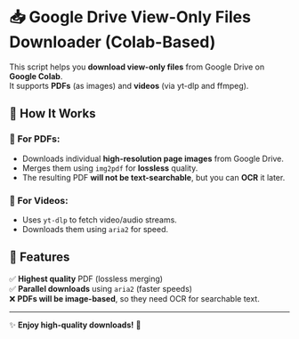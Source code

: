 # 📥 Google Drive View-Only Files Downloader (Colab-Based)  

This script helps you **download view-only files** from Google Drive on **Google Colab**.  
It supports **PDFs** (as images) and **videos** (via yt-dlp and ffmpeg).  

## 📝 How It Works  

### 📄 For PDFs:  
- Downloads individual **high-resolution page images** from Google Drive.  
- Merges them using `img2pdf` for **lossless** quality.  
- The resulting PDF **will not be text-searchable**, but you can **OCR** it later.  

### 🎥 For Videos:  
- Uses `yt-dlp` to fetch video/audio streams.  
- Downloads them using `aria2` for speed.  

## 🚀 Features  
✅ **Highest quality** PDF (lossless merging)  
✅ **Parallel downloads** using `aria2` (faster speeds)  
❌ **PDFs will be image-based**, so they need OCR for searchable text.  

---

✨ **Enjoy high-quality downloads!** 🚀  
